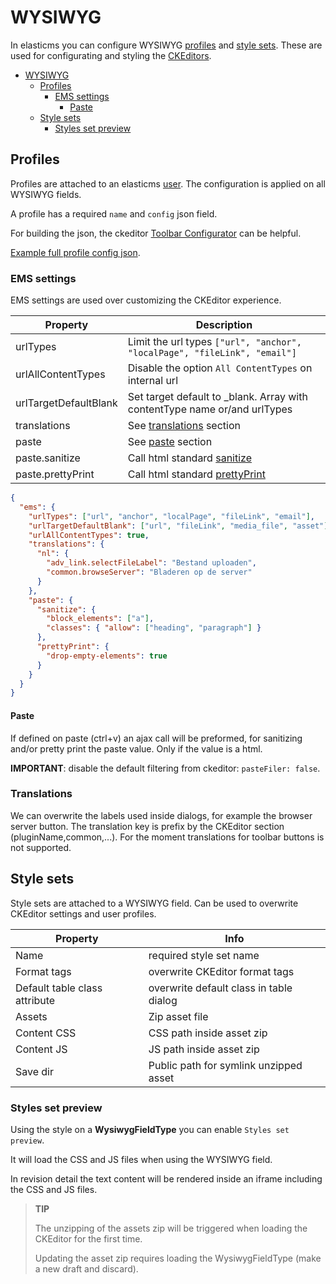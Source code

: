 # WYSIWYG

In elasticms you can configure WYSIWYG [profiles](#profiles) and [style sets](#style-sets).
These are used for configurating and styling the [CKEditors](https://ckeditor.com/).

<!-- TOC -->
* [WYSIWYG](#wysiwyg)
  * [Profiles](#profiles)
    * [EMS settings](#ems-settings)
      * [Paste](#paste)
  * [Style sets](#style-sets)
    * [Styles set preview](#styles-set-preview)
<!-- TOC -->

## Profiles

Profiles are attached to an elasticms [user](../user/user.md). The configuration is applied on all WYSIWYG fields.

A profile has a required `name` and `config` json field.

For building the json, the ckeditor [Toolbar Configurator](https://ckeditor.com/latest/samples/toolbarconfigurator/index.html#basic) can be helpful.

[Example full profile config json](../wysiwyg/example_profile.md).

### EMS settings

EMS settings are used over customizing the CKEditor experience.

| Property              | Description                                                                |
|-----------------------|----------------------------------------------------------------------------|
| urlTypes              | Limit the url types  `["url", "anchor", "localPage", "fileLink", "email"]` |
| urlAllContentTypes    | Disable the option `All ContentTypes` on internal url                      |
| urlTargetDefaultBlank | Set target default to _blank. Array with contentType name or/and urlTypes  |
| translations          | See [translations](#translations) section                                  |
| paste                 | See [paste](#paste) section                                                |
| paste.sanitize        | Call html standard [sanitize](../dev/helpers/standard.md#sanitize)         |
| paste.prettyPrint     | Call html standard [prettyPrint](../dev/helpers/standard.md#prettyPrint)   |

```json
{
  "ems": {
    "urlTypes": ["url", "anchor", "localPage", "fileLink", "email"],
    "urlTargetDefaultBlank": ["url", "fileLink", "media_file", "asset"],
    "urlAllContentTypes": true,
    "translations": {
      "nl": {
        "adv_link.selectFileLabel": "Bestand uploaden",
        "common.browseServer": "Bladeren op de server"
      }
    },
    "paste": {
      "sanitize": {
        "block_elements": ["a"],
        "classes": { "allow": ["heading", "paragraph"] }
      },
      "prettyPrint": {
        "drop-empty-elements": true
      }
    }
  }
}
```

#### Paste
If defined on paste (ctrl+v) an ajax call will be preformed, for sanitizing and/or pretty print the paste value.
Only if the value is a html.

**IMPORTANT**: disable the default filtering from ckeditor: `pasteFiler: false`.

### Translations
We can overwrite the labels used inside dialogs, for example the browser server button.
The translation key is prefix by the CKEditor section (pluginName,common,...).
For the moment translations for toolbar buttons is not supported.

## Style sets

Style sets are attached to a WYSIWYG field.
Can be used to overwrite CKEditor settings and user profiles.

| Property                      | Info                                    |
|-------------------------------|-----------------------------------------|
| Name                          | required style set name                 |
| Format tags                   | overwrite CKEditor format tags          |
| Default table class attribute | overwrite default class in table dialog |
| Assets                        | Zip asset file                          |
| Content CSS                   | CSS path inside asset zip               |
| Content JS                    | JS path inside asset zip                |
| Save dir                      | Public path for symlink unzipped asset  |

### Styles set preview

Using the style on a **WysiwygFieldType** you can enable `Styles set preview`. 

It will load the CSS and JS files when using the WYSIWYG field. 

In revision detail the text content will be rendered inside an iframe including the CSS and JS files.

> **TIP** 
> 
> The unzipping of the assets zip will be triggered when loading the CKEditor for the first time.
> 
> Updating the asset zip requires loading the WysiwygFieldType (make a new draft and discard).
